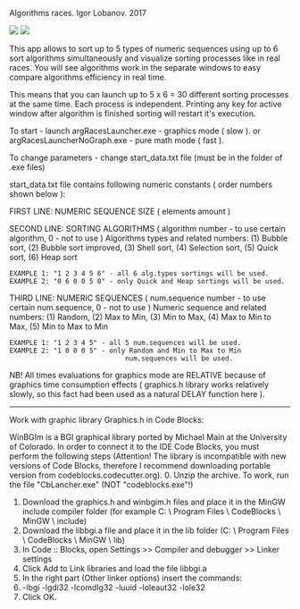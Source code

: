  Algorithms races.
 Igor Lobanov. 2017

 ![]([https://github.com/Nik-Nikolas/AlgRaces/blob/master/prtSc1.jpg])
 ![]([https://github.com/Nik-Nikolas/AlgRaces/blob/master/prtSc2.jpg])
 

 This app allows to sort up to 5 types of numeric sequences using up to 6 sort
 algorithms simultaneously and visualize sorting processes like in real races.
 You will see algorithms work in the separate windows to easy compare 
 algorithms efficiency in real time.

 This means that you can launch up to 5 x 6 = 30 different sorting processes 
 at the same time. Each process is independent. Printing any key for active 
 window after algorithm is finished sorting will restart it's execution.

 To start - launch argRacesLauncher.exe - graphics  mode ( slow ).
 or argRacesLauncherNoGraph.exe         - pure math mode ( fast ).

 To change parameters - change start_data.txt file (must be in the folder of
 .exe files)

 start_data.txt file contains following numeric constants 
 ( order numbers shown below ):

 FIRST LINE:  NUMERIC SEQUENCE SIZE ( elements amount )

 SECOND LINE: SORTING ALGORITHMS ( algorithm number - to use certain algorithm, 
                                   0 - not to use )
    Algorithms types and related numbers:
    	(1) Bubble sort,
    	(2) Bubble sort improved,
    	(3) Shell sort,
    	(4) Selection sort,
    	(5) Quick sort,
    	(6) Heap sort

	EXAMPLE 1: "1 2 3 4 5 6" - all 6 alg.types sortings will be used.
	EXAMPLE 2: "0 6 0 0 5 0" - only Quick and Heap sortings will be used.
	

 THIRD LINE: NUMERIC SEQUENCES ( num.sequence number - to use certain num.sequence, 
                                 0 - not to use )
    Numeric sequence and related numbers:
    	(1) Random,
    	(2) Max to Min,
    	(3) Min to Max,
        (4) Max to Min to Max,
        (5) Min to Max to Min

	EXAMPLE 1: "1 2 3 4 5" - all 5 num.sequences will be used.
	EXAMPLE 2: "1 0 0 0 5" - only Random and Min to Max to Min 
                                 num.sequences will be used.

 NB! All times evaluations for graphics mode are RELATIVE because of graphics 
 time consumption effects ( graphics.h library works relatively slowly, so this 
 fact had been used as a natural DELAY function here ).



-------------------------------------------------------------------------------


 Work with graphic library Graphics.h in Code Blocks:

 WinBGIm is a BGI graphical library ported by Michael Main at the University of 
 Colorado.
 In order to connect it to the IDE Code Blocks, you must perform the following steps
 (Attention! The library is incompatible with new versions of Code Blocks, therefore 
 I recommend downloading portable
 version from codeblocks.codecutter.org).
 0. Unzip the archive. To work, run the file "CbLancher.exe" (NOT "codeblocks.exe"!)
 1. Download the graphics.h and winbgim.h files and place it in the MinGW include 
 compiler folder (for example
    C: \ Program Files \ CodeBlocks \ MinGW \ include)
 2. Download the libbgi.a file and place it in the lib folder 
 (C: \ Program Files \ CodeBlocks \ MinGW \ lib)
 3. In Code :: Blocks, open Settings >> Compiler and debugger >> Linker settings
 4. Click Add to Link libraries and load the file libbgi.a
 5. In the right part (Other linker options) insert the commands:
 6. -lbgi -lgdi32 -lcomdlg32 -luuid -loleaut32 -lole32
 7. Click OK.
